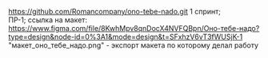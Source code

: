 https://github.com/Romancompany/ono-tebe-nado.git
1 спринт;  
ПР-1; 
ссылка на макет:
https://www.figma.com/file/8KwhMpv8qnDocX4NVFQBpn/Оно-тебе-надо?type=design&node-id=0%3A1&mode=design&t=SFxhzV6vT3fWUSjK-1
"макет_оно_тебе_надо.png" - экспорт макета по которому делал работу
